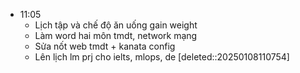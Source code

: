 
- 11:05 
	- Lịch tập và chế độ ăn uống gain weight 
	- Làm word hai môn tmdt, network mạng
	- Sửa nốt web tmdt + kanata config 
	- Lên lịch lm prj cho ielts, mlops, de 
	[deleted::20250108110754]